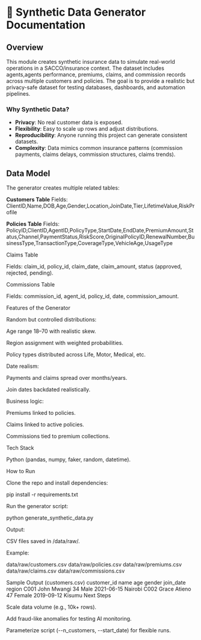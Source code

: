 # 📄 Synthetic Data Generator Documentation

## Overview

This module creates synthetic insurance data to simulate real-world operations in a SACCO/insurance context.
The dataset includes agents,agents performance, premiums, claims, and commission records across multiple customers and policies.
The goal is to provide a realistic but privacy-safe dataset for testing databases, dashboards, and automation pipelines.

### Why Synthetic Data?

- **Privacy**: No real customer data is exposed.
- **Flexibility**: Easy to scale up rows and adjust distributions.
- **Reproducibility**: Anyone running this project can generate consistent datasets.
- **Complexity**: Data mimics common insurance patterns (commission payments, claims delays, commission structures, claims trends).
 
## Data Model
The generator creates multiple related tables:

**Customers Table**
Fields: ClientID,Name,DOB,Age,Gender,Location,JoinDate,Tier,LifetimeValue,RiskProfile

**Policies Table**
Fields: PolicyID,ClientID,AgentID,PolicyType,StartDate,EndDate,PremiumAmount,Status,Channel,PaymentStatus,RiskScore,OriginalPolicyID,RenewalNumber,BusinessType,TransactionType,CoverageType,VehicleAge,UsageType



Claims Table

Fields: claim_id, policy_id, claim_date, claim_amount, status (approved, rejected, pending).

Commissions Table

Fields: commission_id, agent_id, policy_id, date, commission_amount.

Features of the Generator

Random but controlled distributions:

Age range 18–70 with realistic skew.

Region assignment with weighted probabilities.

Policy types distributed across Life, Motor, Medical, etc.

Date realism:

Payments and claims spread over months/years.

Join dates backdated realistically.

Business logic:

Premiums linked to policies.

Claims linked to active policies.

Commissions tied to premium collections.

Tech Stack

Python (pandas, numpy, faker, random, datetime).

How to Run

Clone the repo and install dependencies:

pip install -r requirements.txt


Run the generator script:

python generate_synthetic_data.py


Output:

CSV files saved in /data/raw/.

Example:

data/raw/customers.csv
data/raw/policies.csv
data/raw/premiums.csv
data/raw/claims.csv
data/raw/commissions.csv

Sample Output (customers.csv)
customer_id	name	age	gender	join_date	region
C001	John Mwangi	34	Male	2021-06-15	Nairobi
C002	Grace Atieno	47	Female	2019-09-12	Kisumu
Next Steps

Scale data volume (e.g., 10k+ rows).

Add fraud-like anomalies for testing AI monitoring.

Parameterize script (--n_customers, --start_date) for flexible runs.